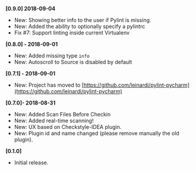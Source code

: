 **[0.9.0] 2018-09-04**
 - New: Showing better info to the user if Pylint is missing.
 - New: Added the ability to optionally specify a pylintrc
 - Fix #7: Support linting inside current Virtualenv
 
**[0.8.0] - 2018-09-01**
 - New: Added missing type `info`
 - New: Autoscroll to Source is disabled by default

**[0.7.1] - 2018-09-01**
 - New: Project has moved to [https://github.com/leinardi/pylint-pycharm](https://github.com/leinardi/pylint-pycharm)

**[0.7.0]- 2018-08-31**
 - New: Added Scan Files Before Checkin
 - New: Added real-time scanning!
 - New: UX based on Checkstyle-IDEA plugin.
 - New: Plugin id and name changed (please remove manually the old plugin).

**[0.1.0]**
 - Initial release.
